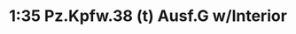 ---
layout: product
title: "1:35 Pz.Kpfw.38 (t) Ausf.G w/Interior"
price: "7800" 
desc: "Maketa"
img_path: "/assets/img/DRA6290.webp"
brand: "Dragon"
available: false
special_offer: false
new: false
soon: false
cat: "010000"
subcat: "010600"
subsubcat: "0N/A"
sifra: "DRA6290"
popular: false
---